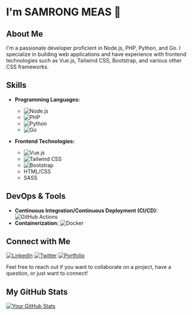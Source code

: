 # I'm SAMRONG MEAS 👋

## About Me

I'm a passionate developer proficient in Node.js, PHP, Python, and Go. I specialize in building web applications and have experience with frontend technologies such as Vue.js, Tailwind CSS, Bootstrap, and various other CSS frameworks.

## Skills

- **Programming Languages:** 
  - ![Node.js](https://img.shields.io/badge/Node.js-339933?logo=node.js&logoColor=white)
  - ![PHP](https://img.shields.io/badge/PHP-777BB4?logo=php&logoColor=white)
  - ![Python](https://img.shields.io/badge/Python-3776AB?logo=python&logoColor=white)
  - ![Go](https://img.shields.io/badge/Go-00ADD8?logo=go&logoColor=white)

- **Frontend Technologies:**
  - ![Vue.js](https://img.shields.io/badge/Vue.js-4FC08D?logo=vue.js&logoColor=white)
  - ![Tailwind CSS](https://img.shields.io/badge/Tailwind_CSS-38B2AC?logo=tailwind-css&logoColor=white)
  - ![Bootstrap](https://img.shields.io/badge/Bootstrap-563D7C?logo=bootstrap&logoColor=white)
  - HTML/CSS
  - SASS

## DevOps & Tools

- **Continuous Integration/Continuous Deployment (CI/CD):** ![GitHub Actions](https://img.shields.io/badge/GitHub%20Actions-2088FF?logo=github-actions&logoColor=white)
- **Containerization:** ![Docker](https://img.shields.io/badge/Docker-2496ED?logo=docker&logoColor=white)


## Connect with Me

[![LinkedIn](https://img.shields.io/badge/LinkedIn-Connect-blue)]([https://www.linkedin.com/in/yourlinkedinprofile/](https://jcorp-web.pages.dev/))
[![Twitter](https://img.shields.io/twitter/follow/yourtwitterhandle?style=social)]([https://twitter.com/yourtwitterhandle](https://x.com/j_corp_kh))
[![Portfolio](https://img.shields.io/badge/Portfolio-Visit-red)](https://yourportfolio.com)

Feel free to reach out if you want to collaborate on a project, have a question, or just want to connect!

## My GitHub Stats

[![Your GitHub Stats](https://github-readme-stats.vercel.app/api?username=meassamrong&show_icons=true&hide_border=true)](https://github.com/meassamrong)

